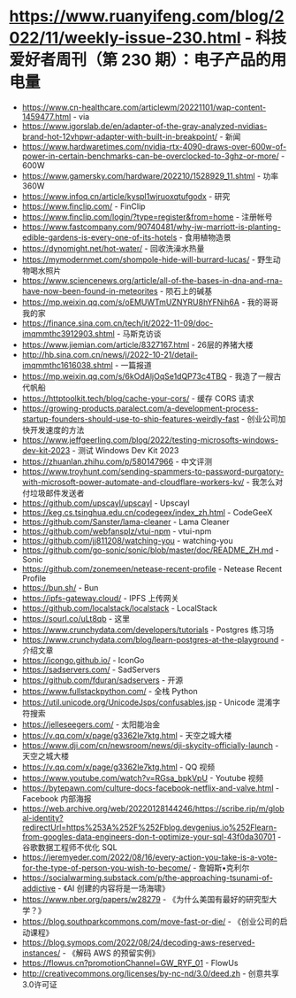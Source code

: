 # https://www.ruanyifeng.com/blog/2022/11/weekly-issue-230.html - 科技爱好者周刊（第 230 期）：电子产品的用电量

- https://www.cn-healthcare.com/articlewm/20221101/wap-content-1459477.html - via
- https://www.igorslab.de/en/adapter-of-the-gray-analyzed-nvidias-brand-hot-12vhpwr-adapter-with-built-in-breakpoint/ - 新闻
- https://www.hardwaretimes.com/nvidia-rtx-4090-draws-over-600w-of-power-in-certain-benchmarks-can-be-overclocked-to-3ghz-or-more/ - 600W
- https://www.gamersky.com/hardware/202210/1528929_11.shtml - 功率 360W
- https://www.infoq.cn/article/kyspl1wjruoxqtufgodx - 研究
- https://www.finclip.com/ - FinClip
- https://www.finclip.com/login/?type=register&from=home - 注册帐号
- https://www.fastcompany.com/90740481/why-jw-marriott-is-planting-edible-gardens-is-every-one-of-its-hotels - 食用植物造景
- https://dynomight.net/hot-water/ - 回收洗澡水热量
- https://mymodernmet.com/shompole-hide-will-burrard-lucas/ - 野生动物喝水照片
- https://www.sciencenews.org/article/all-of-the-bases-in-dna-and-rna-have-now-been-found-in-meteorites - 陨石上的碱基
- https://mp.weixin.qq.com/s/oEMUWTmUZNYRU8hYFNih6A - 我的哥哥 我的家
- https://finance.sina.com.cn/tech/it/2022-11-09/doc-imqmmthc3912903.shtml - 马斯克访谈
- https://www.jiemian.com/article/8327167.html - 26层的养猪大楼
- http://hb.sina.com.cn/news/j/2022-10-21/detail-imqmmthc1616038.shtml - 一篇报道
- https://mp.weixin.qq.com/s/6kOdAljOqSe1dQP73c4TBQ - 我造了一艘古代帆船
- https://httptoolkit.tech/blog/cache-your-cors/ - 缓存 CORS 请求
- https://growing-products.paralect.com/a-development-process-startup-founders-should-use-to-ship-features-weirdly-fast - 创业公司加快开发速度的方法
- https://www.jeffgeerling.com/blog/2022/testing-microsofts-windows-dev-kit-2023 - 测试 Windows Dev Kit 2023
- https://zhuanlan.zhihu.com/p/580147966 - 中文评测
- https://www.troyhunt.com/sending-spammers-to-password-purgatory-with-microsoft-power-automate-and-cloudflare-workers-kv/ - 我怎么对付垃圾邮件发送者
- https://github.com/upscayl/upscayl - Upscayl
- https://keg.cs.tsinghua.edu.cn/codegeex/index_zh.html - CodeGeeX
- https://github.com/Sanster/lama-cleaner - Lama Cleaner
- https://github.com/webfansplz/vtui-npm - vtui-npm
- https://github.com/jj811208/watching-you - watching-you
- https://github.com/go-sonic/sonic/blob/master/doc/README_ZH.md - Sonic
- https://github.com/zonemeen/netease-recent-profile - Netease Recent Profile
- https://bun.sh/ - Bun
- https://ipfs-gateway.cloud/ - IPFS 上传网关
- https://github.com/localstack/localstack - LocalStack
- https://sourl.co/uLt8qb - 这里
- https://www.crunchydata.com/developers/tutorials - Postgres 练习场
- https://www.crunchydata.com/blog/learn-postgres-at-the-playground - 介绍文章
- https://icongo.github.io/ - IconGo
- https://sadservers.com/ - SadServers
- https://github.com/fduran/sadservers - 开源
- https://www.fullstackpython.com/ - 全栈 Python
- https://util.unicode.org/UnicodeJsps/confusables.jsp - Unicode 混淆字符搜索
- https://jelleseegers.com/ - 太阳能冶金
- https://v.qq.com/x/page/g3362le7ktg.html - 天空之城大楼
- https://www.dji.com/cn/newsroom/news/dji-skycity-officially-launch - 天空之城大楼
- https://v.qq.com/x/page/g3362le7ktg.html - QQ 视频
- https://www.youtube.com/watch?v=RGsa_bpkVpU - Youtube 视频
- https://bytepawn.com/culture-docs-facebook-netflix-and-valve.html - Facebook 内部海报
- https://web.archive.org/web/20220128144246/https://scribe.rip/m/global-identity?redirectUrl=https%253A%252F%252Fblog.devgenius.io%252Flearn-from-googles-data-engineers-don-t-optimize-your-sql-43f0da30701 - 谷歌数据工程师不优化 SQL
- https://jeremyeder.com/2022/08/16/every-action-you-take-is-a-vote-for-the-type-of-person-you-wish-to-become/ - 詹姆斯•克利尔
- https://socialwarming.substack.com/p/the-approaching-tsunami-of-addictive - 《AI 创建的内容将是一场海啸》
- https://www.nber.org/papers/w28279 - 《为什么美国有最好的研究型大学？》
- https://blog.southparkcommons.com/move-fast-or-die/ - 《创业公司的启动课程》
- https://blog.symops.com/2022/08/24/decoding-aws-reserved-instances/ - 《解码 AWS 的预留实例》
- https://flowus.cn?promotionChannel=GW_RYF_01 - FlowUs
- http://creativecommons.org/licenses/by-nc-nd/3.0/deed.zh - 创意共享3.0许可证